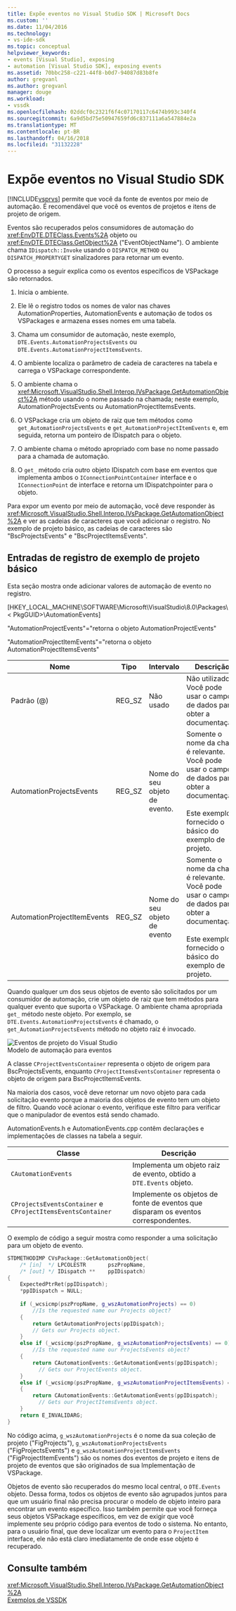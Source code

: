 ```yaml
---
title: Expõe eventos no Visual Studio SDK | Microsoft Docs
ms.custom: ''
ms.date: 11/04/2016
ms.technology:
- vs-ide-sdk
ms.topic: conceptual
helpviewer_keywords:
- events [Visual Studio], exposing
- automation [Visual Studio SDK], exposing events
ms.assetid: 70bbc258-c221-44f8-b0d7-94087d83b8fe
author: gregvanl
ms.author: gregvanl
manager: douge
ms.workload:
- vssdk
ms.openlocfilehash: 02ddcf0c2321f6f4c07170117c6474b993c340f4
ms.sourcegitcommit: 6a9d5bd75e50947659fd6c837111a6a547884e2a
ms.translationtype: MT
ms.contentlocale: pt-BR
ms.lasthandoff: 04/16/2018
ms.locfileid: "31132228"
---
```

# <a name="exposing-events-in-the-visual-studio-sdk"></a>Expõe eventos no Visual Studio SDK
[!INCLUDE[vsprvs](../../code-quality/includes/vsprvs_md.md)] permite que você da fonte de eventos por meio de automação. É recomendável que você os eventos de projetos e itens de projeto de origem.  
  
 Eventos são recuperados pelos consumidores de automação do <xref:EnvDTE.DTEClass.Events%2A> objeto ou <xref:EnvDTE.DTEClass.GetObject%2A> ("EventObjectName"). O ambiente chama `IDispatch::Invoke` usando o `DISPATCH_METHOD` ou `DISPATCH_PROPERTYGET` sinalizadores para retornar um evento.  
  
 O processo a seguir explica como os eventos específicos de VSPackage são retornados.  
  
1.  Inicia o ambiente.  
  
2.  Ele lê o registro todos os nomes de valor nas chaves AutomationProperties, AutomationEvents e automação de todos os VSPackages e armazena esses nomes em uma tabela.  
  
3.  Chama um consumidor de automação, neste exemplo, `DTE.Events.AutomationProjectsEvents` ou `DTE.Events.AutomationProjectItemsEvents`.  
  
4.  O ambiente localiza o parâmetro de cadeia de caracteres na tabela e carrega o VSPackage correspondente.  
  
5.  O ambiente chama o <xref:Microsoft.VisualStudio.Shell.Interop.IVsPackage.GetAutomationObject%2A> método usando o nome passado na chamada; neste exemplo, AutomationProjectsEvents ou AutomationProjectItemsEvents.  
  
6.  O VSPackage cria um objeto de raiz que tem métodos como `get_AutomationProjectsEvents` e `get_AutomationProjectItemEvents` e, em seguida, retorna um ponteiro de IDispatch para o objeto.  
  
7.  O ambiente chama o método apropriado com base no nome passado para a chamada de automação.  
  
8.  O `get_` método cria outro objeto IDispatch com base em eventos que implementa ambos o `IConnectionPointContainer` interface e o `IConnectionPoint` de interface e retorna um IDispatchpointer para o objeto.  
  
 Para expor um evento por meio de automação, você deve responder às <xref:Microsoft.VisualStudio.Shell.Interop.IVsPackage.GetAutomationObject%2A> e ver as cadeias de caracteres que você adicionar o registro. No exemplo de projeto básico, as cadeias de caracteres são "BscProjectsEvents" e "BscProjectItemsEvents".  
  
## <a name="registry-entries-from-the-basic-project-sample"></a>Entradas de registro de exemplo de projeto básico  
 Esta seção mostra onde adicionar valores de automação de evento no registro.  
  
 [HKEY_LOCAL_MACHINE\SOFTWARE\Microsoft\VisualStudio\8.0\Packages\\< PkgGUID\>\AutomationEvents]  
  
 "AutomationProjectEvents"="retorna o objeto AutomationProjectEvents"  
  
 "AutomationProjectItemEvents"="retorna o objeto AutomationProjectItemsEvents"  
  
|Nome|Tipo|Intervalo|Descrição|  
|----------|----------|-----------|-----------------|  
|Padrão (@)|REG_SZ|Não usado|Não utilizado. Você pode usar o campo de dados para obter a documentação.|  
|AutomationProjectsEvents|REG_SZ|Nome do seu objeto de evento.|Somente o nome da chave é relevante. Você pode usar o campo de dados para obter a documentação.<br /><br /> Este exemplo é fornecido o básico do exemplo de projeto.|  
|AutomationProjectItemEvents|REG_SZ|Nome do seu objeto de evento|Somente o nome da chave é relevante. Você pode usar o campo de dados para obter a documentação.<br /><br /> Este exemplo é fornecido o básico do exemplo de projeto.|  
  
 Quando qualquer um dos seus objetos de evento são solicitados por um consumidor de automação, crie um objeto de raiz que tem métodos para qualquer evento que suporta o VSPackage. O ambiente chama apropriada `get_` método neste objeto. Por exemplo, se `DTE.Events.AutomationProjectsEvents` é chamado, o `get_AutomationProjectsEvents` método no objeto raiz é invocado.  
  
 ![Eventos de projeto do Visual Studio](../../extensibility/internals/media/projectevents.gif "ProjectEvents")  
Modelo de automação para eventos  
  
 A classe `CProjectEventsContainer` representa o objeto de origem para BscProjectsEvents, enquanto `CProjectItemsEventsContainer` representa o objeto de origem para BscProjectItemsEvents.  
  
 Na maioria dos casos, você deve retornar um novo objeto para cada solicitação evento porque a maioria dos objetos de evento tem um objeto de filtro. Quando você acionar o evento, verifique este filtro para verificar que o manipulador de eventos está sendo chamado.  
  
 AutomationEvents.h e AutomationEvents.cpp contêm declarações e implementações de classes na tabela a seguir.  
  
|Classe|Descrição|  
|-----------|-----------------|  
|`CAutomationEvents`|Implementa um objeto raiz de evento, obtido a `DTE.Events` objeto.|  
|`CProjectsEventsContainer` e `CProjectItemsEventsContainer`|Implemente os objetos de fonte de eventos que disparam os eventos correspondentes.|  
  
 O exemplo de código a seguir mostra como responder a uma solicitação para um objeto de evento.  
  
```cpp  
STDMETHODIMP CVsPackage::GetAutomationObject(  
    /* [in]  */ LPCOLESTR       pszPropName,   
    /* [out] */ IDispatch **    ppIDispatch)  
{  
    ExpectedPtrRet(ppIDispatch);  
    *ppIDispatch = NULL;  
  
    if (_wcsicmp(pszPropName, g_wszAutomationProjects) == 0)   
        //Is the requested name our Projects object?  
    {  
        return GetAutomationProjects(ppIDispatch);  
        // Gets our Projects object.  
    }  
    else if (_wcsicmp(pszPropName, g_wszAutomationProjectsEvents) == 0)  
        //Is the requested name our ProjectsEvents object?  
    {  
        return CAutomationEvents::GetAutomationEvents(ppIDispatch);  
          // Gets our ProjectEvents object.  
    }  
    else if (_wcsicmp(pszPropName, g_wszAutomationProjectItemsEvents) == 0)  //Is the requested name our ProjectsItemsEvents object?  
    {  
        return CAutomationEvents::GetAutomationEvents(ppIDispatch);  
          // Gets our ProjectItemsEvents object.  
    }  
    return E_INVALIDARG;  
}  
```  
  
 No código acima, `g_wszAutomationProjects` é o nome da sua coleção de projeto ("FigProjects"), `g_wszAutomationProjectsEvents` ("FigProjectsEvents") e `g_wszAutomationProjectItemsEvents` ("FigProjectItemEvents") são os nomes dos eventos de projeto e itens de projeto de eventos que são originados de sua Implementação de VSPackage.  
  
 Objetos de evento são recuperados do mesmo local central, o `DTE.Events` objeto. Dessa forma, todos os objetos de evento são agrupados juntos para que um usuário final não precisa procurar o modelo de objeto inteiro para encontrar um evento específico. Isso também permite que você forneça seus objetos VSPackage específicos, em vez de exigir que você implemente seu próprio código para eventos de todo o sistema. No entanto, para o usuário final, que deve localizar um evento para o `ProjectItem` interface, ele não está claro imediatamente de onde esse objeto é recuperado.  
  
## <a name="see-also"></a>Consulte também  
 <xref:Microsoft.VisualStudio.Shell.Interop.IVsPackage.GetAutomationObject%2A>   
 [Exemplos de VSSDK](http://aka.ms/vs2015sdksamples)